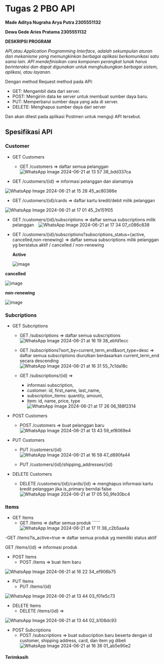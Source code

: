 
# Tugas 2 PBO API

**Made Aditya Nugraha Arya Putra 2305551132**

**Dewa Gede Aries Pratama 2305551132**

****DESKRIPSI PROGRAM****

*API,atau Application Programming Interface, adalah sekumpulan aturan dan mekanisme yang memungkinkan berbagai aplikasi berkomunikasi satu sama lain. API mendefinisikan cara komponen perangkat lunak harus berinteraksi dan dapat digunakan untuk menghubungkan berbagai sistem, aplikasi, atau layanan.*

Dengan method Request method pada API:

- GET: Mengambil data dari server.
- POST: Mengirim data ke server untuk membuat sumber daya baru.
- PUT: Memperbarui sumber daya yang ada di server.
- DELETE: Menghapus sumber daya dari server

Dan akan ditest pada aplikasi Postmen untuk menguji API tersebut.
## Spesifikasi API

### Customer
- GET Customers
    - GET /customers => daftar semua pelanggan ``` ```
![WhatsApp Image 2024-06-21 at 13 57 38_bdd337ca](https://github.com/Adittt11/java-pembayaran-api/assets/146901357/17b53667-f83b-4c31-9fd0-8cd8eaf36db3)


- GET /customers/{id} => informasi pelanggan dan alamatnya ``` ```

![WhatsApp Image 2024-06-21 at 15 28 45_ac80386e](https://github.com/Adittt11/java-pembayaran-api/assets/146901357/1559d19c-dc28-449d-8c1d-ec75c9c10f62)



-  GET /customers/{id}/cards => daftar kartu kredit/debit milik pelanggan ``` ```

![WhatsApp Image 2024-06-21 at 17 01 45_2e151f05](https://github.com/Adittt11/java-pembayaran-api/assets/146901357/2e7c6260-4df8-4e72-b377-62700a2a26ea)

- GET /customers/{id}/subscriptions => daftar semua subscriptions milik pelanggan ``` ```
![WhatsApp Image 2024-06-21 at 17 34 07_c086c838](https://github.com/Adittt11/java-pembayaran-api/assets/146901357/6317698c-cdc3-407b-8a5e-b6711b954658)



 - GET /customers/{id}/subscriptions?subscriptions_status={active, cancelled,non-renewing} => daftar semua subscriptions milik pelanggan yg berstatus aktif / cancelled / non-renewing ``` ```<br/>
 
   **Active**
   
   ![image](https://github.com/Adittt11/java-pembayaran-api/assets/146904866/7a704392-3b94-429f-b3cf-67657b4f636f)<br/>
   
  **cancelled**
  
   ![image](https://github.com/Adittt11/java-pembayaran-api/assets/146904866/0b030752-9c26-41ae-89ea-ab2a364bdeed) <br/>
   
 **non-renewing**
 
   ![image](https://github.com/Adittt11/java-pembayaran-api/assets/146904866/e087f148-97ee-4b58-805c-fe39f9287cca)

   

   



### Subcriptions
- GET Subcriptions
    - GET /subscriptions => daftar semua subscriptions ``` ```
![WhatsApp Image 2024-06-21 at 16 19 38_ebfd1ecc](https://github.com/Adittt11/java-pembayaran-api/assets/146901357/b9b1a7cf-3a5c-48d2-9d5e-c060c66a81c3)



    - GET /subscriptions?sort_by=current_term_end&sort_type=desc => daftar semua subscriptions diurutkan berdasarkan current_term_end secara descending ``` ```
![WhatsApp Image 2024-06-21 at 16 31 55_7c1da18c](https://github.com/Adittt11/java-pembayaran-api/assets/146901357/10d09620-3a48-410a-b6fa-826189087663)



    - GET /subscriptions/{id} =>
        + informasi subscription,
        + customer: id, first_name, last_name,
        + subscription_items: quantity, amount,
        + item: id, name, price, type 
        ``` ```
![WhatsApp Image 2024-06-21 at 17 26 06_188f2314](https://github.com/Adittt11/java-pembayaran-api/assets/146901357/42a385ab-5925-4fb3-8bfc-1a080fbd080a)

- POST Customers
    - POST /customers => buat pelanggan baru  ``` ```
![WhatsApp Image 2024-06-21 at 13 43 59_ef8069e4](https://github.com/Adittt11/java-pembayaran-api/assets/146901357/844ee641-6837-4145-af1c-2b9e41b3659f)

 

- PUT Customers
    - PUT /customers/{id} ``` ```
![WhatsApp Image 2024-06-21 at 16 59 47_d890fa44](https://github.com/Adittt11/java-pembayaran-api/assets/146901357/85fe3c07-7cd2-4ecc-803e-82bc149d1469)

    - PUT /customers/{id}/shipping_addresses/{id} ``` ```

 

- DELETE Customers 
    - DELETE /customers/{id}/cards/{id} => menghapus informasi kartu kredit pelanggan jika is_primary bernilai false ``` ```
![WhatsApp Image 2024-06-21 at 17 05 50_9fe30bc4](https://github.com/Adittt11/java-pembayaran-api/assets/146901357/c54555ac-d2e4-4ad7-8b32-8481cba4bc42)



### Items
- GET Items
    - GET /items => daftar semua produk ``````
![WhatsApp Image 2024-06-21 at 17 11 38_c2b5aa4a](https://github.com/Adittt11/java-pembayaran-api/assets/146901357/016e0e56-7bd8-4f9d-9bff-11af7691a5f7)

-GET /items?is_active=true => daftar semua produk yg memiliki status aktif

GET /items/{id} => informasi produk

- POST Items
    - POST /items => buat item baru ``` ```

![WhatsApp Image 2024-06-21 at 16 22 34_ef906b75](https://github.com/Adittt11/java-pembayaran-api/assets/146901357/64dc76d4-1a1f-4c06-ab8b-4221d4474bb8)


- PUT Items
    - PUT /items/{id} ``` ```

![WhatsApp Image 2024-06-21 at 13 44 03_f01e5c73](https://github.com/Adittt11/java-pembayaran-api/assets/146901357/78e10ccf-f628-45fd-a2af-2b162ed66e0d)


- DELETE Items
    - DELETE /items/{id} => 

![WhatsApp Image 2024-06-21 at 13 44 02_b108dc93](https://github.com/Adittt11/java-pembayaran-api/assets/146901357/dd2f1f4e-29e8-4cbc-baea-cea4fe5242ef)





- POST Subcriptions
    - POST /subscriptions => buat subscription baru beserta dengan id customer, shipping address, card, dan item yg dibeli ``` ``` 
![WhatsApp Image 2024-06-21 at 16 36 01_ab5e90e2](https://github.com/Adittt11/java-pembayaran-api/assets/146901357/ca928f8e-a9cd-4eab-a250-a5f88bc6bd89)







#### Terimkasih


